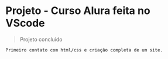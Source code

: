 <h1> Projeto - Curso Alura feita no VScode</h1>

> Projeto concluido

```
Primeiro contato com html/css e criação completa de um site.
```
